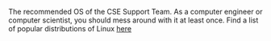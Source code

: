 The recommended OS of the CSE Support Team. As a computer engineer or computer scientist, you should mess around with it at least once.  Find a list of popular distributions of Linux [here](https://distrowatch.com/)